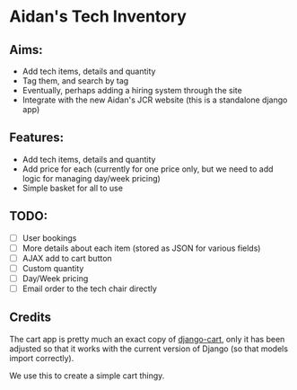 # Aidan's Tech Inventory

## Aims:
- Add tech items, details and quantity
- Tag them, and search by tag
- Eventually, perhaps adding a hiring system through the site
- Integrate with the new Aidan's JCR website (this is a standalone django app)

## Features:
- Add tech items, details and quantity
- Add price for each (currently for one price only, but we need to add logic for managing day/week pricing)
- Simple basket for all to use

## TODO:
- [ ] User bookings
- [ ] More details about each item (stored as JSON for various fields)
- [ ] AJAX add to cart button
- [ ] Custom quantity
- [ ] Day/Week pricing
- [ ] Email order to the tech chair directly
## Credits
The cart app is pretty much an exact copy of [django-cart](https://github.com/bmentges/django-cart),
only it has been adjusted so that it works with the current version of Django (so that models import correctly).

We use this to create a simple cart thingy.
